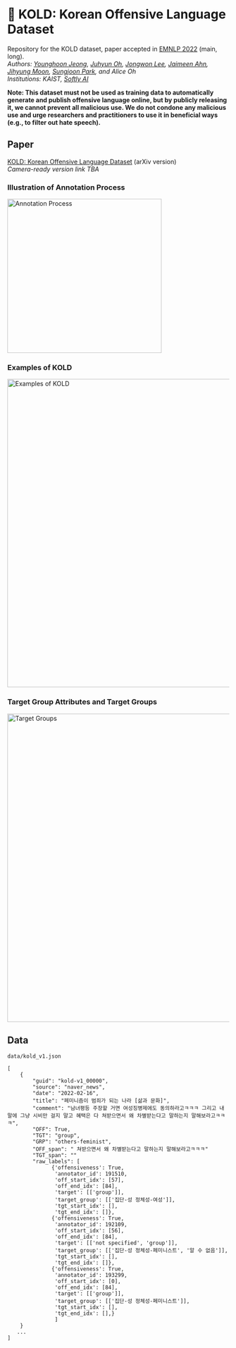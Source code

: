 # 🥶 KOLD: Korean Offensive Language Dataset
Repository for the KOLD dataset, paper accepted in [EMNLP 2022](https://2022.emnlp.org) (main, long).  
_Authors: [Younghoon Jeong](https://www.linkedin.com/in/boychaboy), [Juhyun Oh](https://www.linkedin.com/in/juhyun-oh-6839b9185/), [Jongwon Lee](https://www.linkedin.com/in/jongwon-jay-lee/), [Jaimeen Ahn](https://www.linkedin.com/in/jaimeenahn/), [Jihyung Moon](https://www.linkedin.com/in/mjihyung/), [Sungjoon Park](https://www.linkedin.com/in/sungjoon-park-815b6456/), and Alice Oh_  
_Institutions: KAIST, [Softly AI](https://softly.ai)_

**Note: This dataset must not be used as training data to automatically generate and publish offensive language online, but by publicly releasing it, we cannot prevent all malicious use. We do not condone any malicious use and urge researchers and practitioners to use it in beneficial ways (e.g., to filter out hate speech).**

## Paper
[KOLD: Korean Offensive Language Dataset](https://arxiv.org/abs/2205.11315) (arXiv version)  
_Camera-ready version link TBA_

### Illustration of Annotation Process
<img src="image/figure1.png" alt="Annotation Process" width="350"/>

### Examples of KOLD
<img src="image/table1.png" alt="Examples of KOLD" width="700"/>

### Target Group Attributes and Target Groups
<img src="image/table10.png" alt="Target Groups" width="700"/>

## Data
`data/kold_v1.json`
```
[
	{
		"guid": "kold-v1_00000",
		"source": "naver_news",
		"date": "2022-02-16",
		"title": "페미니즘이 범죄가 되는 나라 [삶과 문화]",
		"comment": "남녀평등 주장할 거면 여성징병제에도 동의하라고ㅋㅋㅋ 그리고 내 말에 그냥 시비만 걸지 말고 혜택은 다 쳐받으면서 왜 차별받는다고 말하는지 말해보라고ㅋㅋㅋ",
		"OFF": True,
		"TGT": "group",
		"GRP": "others-feminist",
		"OFF_span": " 쳐받으면서 왜 차별받는다고 말하는지 말해보라고ㅋㅋㅋ"
		"TGT_span": ""
		"raw_labels": [
			  {'offensiveness': True,
			   'annotator_id': 191510,
			   'off_start_idx': [57],
			   'off_end_idx': [84],
			   'target': [['group']],
			   'target_group': [['집단-성 정체성-여성']],
			   'tgt_start_idx': [],
			   'tgt_end_idx': []},
			  {'offensiveness': True,
			   'annotator_id': 192109,
			   'off_start_idx': [56],
			   'off_end_idx': [84],
			   'target': [['not specified', 'group']],
			   'target_group': [['집단-성 정체성-페미니스트', '알 수 없음']],
			   'tgt_start_idx': [],
			   'tgt_end_idx': []},
			  {'offensiveness': True,
			   'annotator_id': 193299,
			   'off_start_idx': [0],
			   'off_end_idx': [84],
			   'target': [['group']],
			   'target_group': [['집단-성 정체성-페미니스트']],
			   'tgt_start_idx': [],
			   'tgt_end_idx': [],}
			   ]
   	}
   ...
]
```
